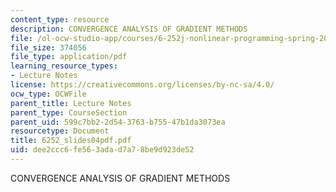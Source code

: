 ```yaml
---
content_type: resource
description: CONVERGENCE ANALYSIS OF GRADIENT METHODS
file: /ol-ocw-studio-app/courses/6-252j-nonlinear-programming-spring-2003/dee2ccc6fe563adad7a78be9d923de52_6252_slides04pdf.pdf
file_size: 374056
file_type: application/pdf
learning_resource_types:
- Lecture Notes
license: https://creativecommons.org/licenses/by-nc-sa/4.0/
ocw_type: OCWFile
parent_title: Lecture Notes
parent_type: CourseSection
parent_uid: 599c7bb2-2d54-3763-b755-47b1da3073ea
resourcetype: Document
title: 6252_slides04pdf.pdf
uid: dee2ccc6-fe56-3ada-d7a7-8be9d923de52
---
```

CONVERGENCE ANALYSIS OF GRADIENT METHODS
